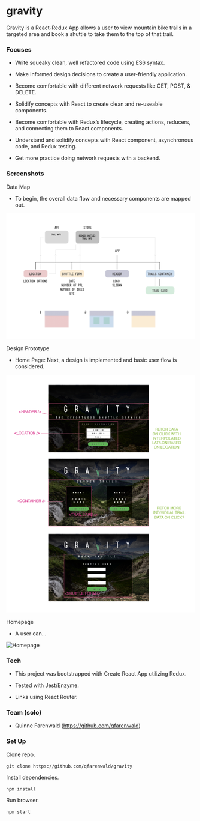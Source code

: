 # gravity

Gravity is a React-Redux App allows a user to view mountain bike trails in a targeted area and book a shuttle to take them to the top of that trail.

### Focuses

- Write squeaky clean, well refactored code using ES6 syntax.

- Make informed design decisions to create a user-friendly application.

- Become comfortable with different network requests like GET, POST, & DELETE.

- Solidify concepts with React to create clean and re-useable components.

- Become comfortable with Redux’s lifecycle, creating actions, reducers, and connecting them to React components.

- Understand and solidify concepts with React component, asynchronous code, and Redux testing.

- Get more practice doing network requests with a backend.

### Screenshots
Data Map
- To begin, the overall data flow and necessary components are mapped out.

![Data Map](src/images/gravity_data-map.png)

Design Prototype
- Home Page: Next, a design is implemented and basic user flow is considered.

![Design Prototype](src/images/gravity_initial-design.png)

Homepage
- A user can...

![Homepage](src/images/.png)

### Tech

- This project was bootstrapped with Create React App utilizing Redux.

- Tested with Jest/Enzyme.

- Links using React Router.

### Team (solo)

- Quinne Farenwald (https://github.com/qfarenwald)

### Set Up

Clone repo.
```
git clone https://github.com/qfarenwald/gravity
```
Install dependencies.
```
npm install
```
Run browser.
```
npm start
```
